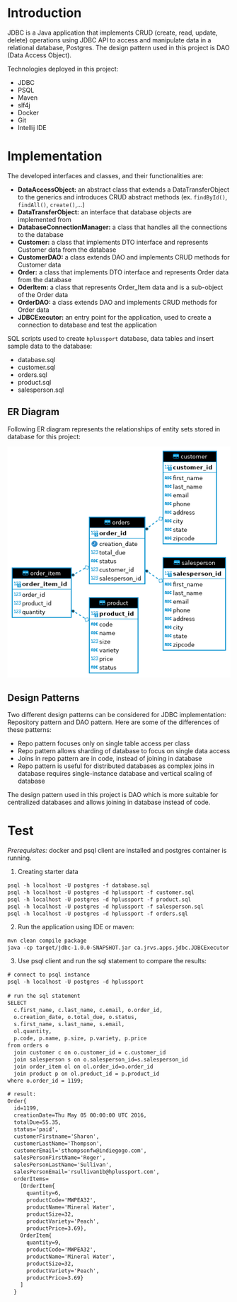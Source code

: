 # Introduction
JDBC is a Java application that implements CRUD (create, read, update, delete) operations
using JDBC API to access and manipulate data in a relational database, Postgres. The design
pattern used in this project is DAO (Data Access Object). 

Technologies deployed in this project:
- JDBC
- PSQL
- Maven
- slf4j
- Docker
- Git
- Intellij IDE

# Implementation
The developed interfaces and classes, and their functionalities are:

- **DataAccessObject:** an abstract class that extends a DataTransferObject to the generics and 
  introduces CRUD abstract methods (ex. `findById()`, `findAll()`, `create()`,...)
- **DataTransferObject:** an interface that database objects are implemented from
- **DatabaseConnectionManager:** a class that handles all the connections to the database
- **Customer:** a class that implements DTO interface and represents Customer data from the database 
- **CustomerDAO:** a class extends DAO and implements CRUD methods for Customer data
- **Order:** a class that implements DTO interface and represents Order data from the database
- **OderItem:** a class that represents Order_Item data and is a sub-object of the Order data
- **OrderDAO:** a class extends DAO and implements CRUD methods for Order data
- **JDBCExecutor:** an entry point for the application, used to create a connection to database and 
  test the application

SQL scripts used to create `hplussport` database, data tables and insert sample data to
the database:

- database.sql
- customer.sql
- orders.sql
- product.sql
- salesperson.sql

## ER Diagram
Following ER diagram represents the relationships of entity sets stored in database for this project:

![ER_Diagram](./assets/ER_Diagram.png)

## Design Patterns
Two different design patterns can be considered for JDBC implementation: Repository pattern and 
DAO pattern. Here are some of the differences of these patterns:

- Repo pattern focuses only on single table access per class
- Repo pattern allows sharding of database to focus on single data access
- Joins in repo pattern are in code, instead of joining in database
- Repo pattern is useful for distributed databases as complex joins in database requires
  single-instance database and vertical scaling of database

The design pattern used in this project is DAO which is more suitable for centralized databases
and allows joining in database instead of code.

# Test
*Prerequisites:* docker and psql client are installed and postgres container is running.
1. Creating starter data
```
psql -h localhost -U postgres -f database.sql
psql -h localhost -U postgres -d hplussport -f customer.sql
psql -h localhost -U postgres -d hplussport -f product.sql
psql -h localhost -U postgres -d hplussport -f salesperson.sql
psql -h localhost -U postgres -d hplussport -f orders.sql
``` 

2. Run the application using IDE or maven:

```
mvn clean compile package
java -cp target/jdbc-1.0.0-SNAPSHOT.jar ca.jrvs.apps.jdbc.JDBCExecutor
```
3. Use psql client and run the sql statement to compare the results:

```
# connect to psql instance
psql -h localhost -U postgres -d hplussport

# run the sql statement
SELECT
  c.first_name, c.last_name, c.email, o.order_id,
  o.creation_date, o.total_due, o.status,
  s.first_name, s.last_name, s.email,
  ol.quantity,
  p.code, p.name, p.size, p.variety, p.price
from orders o
  join customer c on o.customer_id = c.customer_id
  join salesperson s on o.salesperson_id=s.salesperson_id
  join order_item ol on ol.order_id=o.order_id
  join product p on ol.product_id = p.product_id
where o.order_id = 1199;
```

```
# result:
Order{
  id=1199, 
  creationDate=Thu May 05 00:00:00 UTC 2016, 
  totalDue=55.35, 
  status='paid', 
  customerFirstname='Sharon', 
  customerLastName='Thompson', 
  customerEmail='sthompsonfw@indiegogo.com', 
  salesPersonFirstName='Roger', 
  salesPersonLastName='Sullivan', 
  salesPersonEmail='rsullivan1b@hplussport.com', 
  orderItems=
    [OrderItem{
      quantity=6, 
      productCode='MWPEA32', 
      productName='Mineral Water', 
      productSize=32, 
      productVariety='Peach', 
      productPrice=3.69}, 
    OrderItem{
      quantity=9, 
      productCode='MWPEA32', 
      productName='Mineral Water', 
      productSize=32, 
      productVariety='Peach', 
      productPrice=3.69}
    ]
  }

```